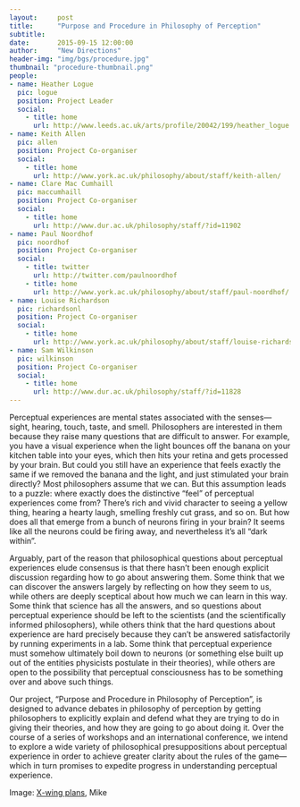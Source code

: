 ```yaml
---
layout:     post
title:      "Purpose and Procedure in Philosophy of Perception"
subtitle:   
date:       2015-09-15 12:00:00
author:     "New Directions"
header-img: "img/bgs/procedure.jpg"
thumbnail: "procedure-thumbnail.png"
people:
- name: Heather Logue
  pic: logue
  position: Project Leader
  social:
    - title: home
      url: http://www.leeds.ac.uk/arts/profile/20042/199/heather_logue
- name: Keith Allen
  pic: allen
  position: Project Co-organiser
  social:
    - title: home
      url: http://www.york.ac.uk/philosophy/about/staff/keith-allen/
- name: Clare Mac Cumhaill 
  pic: maccumhaill
  position: Project Co-organiser
  social:
    - title: home
      url: http://www.dur.ac.uk/philosophy/staff/?id=11902
- name: Paul Noordhof
  pic: noordhof
  position: Project Co-organiser
  social:
    - title: twitter
      url: http://twitter.com/paulnoordhof
    - title: home
      url: http://www.york.ac.uk/philosophy/about/staff/paul-noordhof/
- name: Louise Richardson
  pic: richardsonl
  position: Project Co-organiser
  social:
    - title: home
      url: http://www.york.ac.uk/philosophy/about/staff/louise-richardson/
- name: Sam Wilkinson
  pic: wilkinson
  position: Project Co-organiser
  social:
    - title: home
      url: http://www.dur.ac.uk/philosophy/staff/?id=11828
---
```


Perceptual experiences are mental states associated with the senses—sight, hearing, touch, taste, and smell. Philosophers are interested in them because they raise many questions that are difficult to answer. For example, you have a visual experience when the light bounces off the banana on your kitchen table into your eyes, which then hits your retina and gets processed by your brain. But could you still have an experience that feels exactly the same if we removed the banana and the light, and just stimulated your brain directly? Most philosophers assume that we can. But this assumption leads to a puzzle: where exactly does the distinctive “feel” of perceptual experiences come from? There’s rich and vivid character to seeing a yellow thing, hearing a hearty laugh, smelling freshly cut grass, and so on. But how does all that emerge from a bunch of neurons firing in your brain? It seems like all the neurons could be firing away, and nevertheless it’s all “dark within”.

Arguably, part of the reason that philosophical questions about perceptual experiences elude consensus is that there hasn’t been enough explicit discussion regarding how to go about answering them. Some think that we can discover the answers largely by reflecting on how they seem to us, while others are deeply sceptical about how much we can learn in this way. Some think that science has all the answers, and so questions about perceptual experience should be left to the scientists (and the scientifically informed philosophers), while others think that the hard questions about experience are hard precisely because they can’t be answered satisfactorily by running experiments in a lab. Some think that perceptual experience must somehow ultimately boil down to neurons (or something else built up out of the entities physicists postulate in their theories), while others are open to the possibility that perceptual consciousness has to be something over and above such things.

Our project, “Purpose and Procedure in Philosophy of Perception”, is designed to advance debates in philosophy of perception by getting philosophers to explicitly explain and defend what they are trying to do in giving their theories, and how they are going to go about doing it. Over the course of a series of workshops and an international conference, we intend to explore a wide variety of philosophical presuppositions about perceptual experience in order to achieve greater clarity about the rules of the game—which in turn promises to expedite progress in understanding perceptual experience.

<span class="caption text-muted">Image: 
<a href="https://www.flickr.com/photos/pmiaki/6657150957/" target="_blank">X-wing plans</a>, Mike</span>
